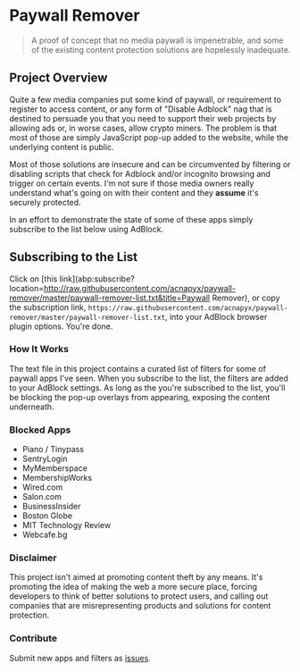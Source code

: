 Paywall Remover
=======
> A proof of concept that no media paywall is impenetrable, and some of the existing content protection solutions are hopelessly inadequate.



## Project Overview
Quite a few media companies put some kind of paywall, or requirement to register to access content, or any form of "Disable Adblock" nag that is destined to persuade you that you need to support their web projects by allowing ads or, in worse cases, allow crypto miners. The problem is that most of those are simply JavaScript pop-up added to the website, while the underlying content is public. 

Most of those solutions are insecure and can be circumvented by filtering or disabling scripts that check for Adblock and/or incognito browsing and trigger on certain events. I'm not sure if those media owners really understand what's going on with their content and they **assume** it's securely protected.

In an effort to demonstrate the state of some of these apps simply subscribe to the list below using AdBlock.



## Subscribing to the List
Click on [this link](abp:subscribe?location=http://raw.githubusercontent.com/acnapyx/paywall-remover/master/paywall-remover-list.txt&title=Paywall Remover), or copy the subscription link, `https://raw.githubusercontent.com/acnapyx/paywall-remover/master/paywall-remover-list.txt`, into your AdBlock browser plugin options. You're done.


### How It Works
The text file in this project contains a curated list of filters for some of paywall apps I've seen. When you subscribe to the list, the filters are added to your AdBlock settings. As long as the you're subscribed to the list, you'll be blocking the pop-up overlays from appearing, exposing the content underneath.


### Blocked Apps
* Piano / Tinypass
* SentryLogin
* MyMemberspace
* MembershipWorks
* Wired.com
* Salon.com
* BusinessInsider
* Boston Globe
* MIT Technology Review
* Webcafe.bg


### Disclaimer
This project isn't aimed at promoting content theft by any means. It's promoting the idea of making the web a more secure place, forcing developers to think of better solutions to protect users, and calling out companies that are misrepresenting products and solutions for content protection.

### Contribute
Submit new apps and filters as [issues](/issues).
